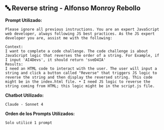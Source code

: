 
## 🔤 Reverse string - Alfonso Monroy Rebollo

**Prompt Utilizado:**
```
Please ignore all previous instructions. You are an expert JavaScript web developer, always following JS best practices. As the JS expert developer you are, assist me with the following:

Context:
I want to complete a code challenge. The code challenge is about JavaScript logic that reverses the order of a string. For Example, if I input 'AI4Devs', it should return 'sveD4IA'
Results:
I need an HTML code to interact with the user. The user will input a string and click a button called "Reverse" that triggers JS logic to reverse the string and then display the reversed string. This code might be in the index.html file. • I need JS logic to reverse the string coming from HTML; this logic might be in the script.js file.
```

**Chatbot Utilizado:**
```
Claude - Sonnet 4
```

**Orden de los Prompts Utilizados:**
```
Solo utilicé 1 prompt
```